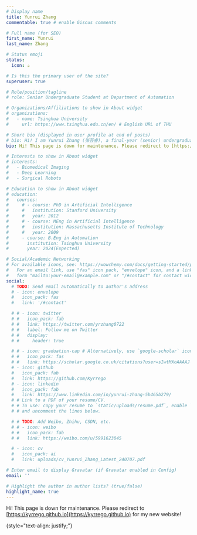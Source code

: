 ```yaml
---
# Display name
title: Yunrui Zhang
commentable: true # enable Giscus comments

# Full name (for SEO)
first_name: Yunrui
last_name: Zhang

# Status emoji
status:
  icon: ☕️

# Is this the primary user of the site?
superuser: true

# Role/position/tagline
# role: Senior Undergraduate Student at Department of Automation

# Organizations/Affiliations to show in About widget
# organizations:
#   - name: Tsinghua University
#     url: https://www.tsinghua.edu.cn/en/ # English URL of THU

# Short bio (displayed in user profile at end of posts)
# bio: Hi! I am Yunrui Zhang (张芸睿), a final-year (senior) undergraduate student majoring in Automation at Tsinghua University. My research interests lie broadly in the intersection of advanced healthcare and engineering, including Magnetic Resonance Imaging (MRI) & Magnetic Resonance Spectroscopy Imaging (MRSI), multi-modal biomedical imaging and surgical robotics. 
bio: Hi! This page is down for maintenance. Please redirect to [https://kyrrego.github.io](https://kyrrego.github.io) for my new website! 

# Interests to show in About widget
# interests:
#   - Biomedical Imaging
#   - Deep Learning
#   - Surgical Robots

# Education to show in About widget
# education:
#   courses:
#     # - course: PhD in Artificial Intelligence
#     #   institution: Stanford University
#     #   year: 2012
#     # - course: MEng in Artificial Intelligence
#     #   institution: Massachusetts Institute of Technology
#     #   year: 2009
#     - course: B.Eng in Automation
#       institution: Tsinghua University
#       year: 2024(Expected)

# Social/Academic Networking
# For available icons, see: https://wowchemy.com/docs/getting-started/page-builder/#icons
#   For an email link, use "fas" icon pack, "envelope" icon, and a link in the
#   form "mailto:your-email@example.com" or "/#contact" for contact widget.
social:
  # TODO: Send email automatically to author's address
  # - icon: envelope
  #   icon_pack: fas
  #   link: '/#contact'

  # # - icon: twitter
  # #   icon_pack: fab
  # #   link: https://twitter.com/yrzhang0722
  # #   label: Follow me on Twitter
  # #   display:
  # #     header: true

  # # - icon: graduation-cap # Alternatively, use `google-scholar` icon from `ai` icon pack
  # #   icon_pack: fas
  # #   link: https://scholar.google.co.uk/citations?user=sIwtMXoAAAAJ # 09/18/23: Don't have a google scholar page yet:)
  # - icon: github
  #   icon_pack: fab
  #   link: https://github.com/Kyrrego
  # - icon: linkedin
  #   icon_pack: fab
  #   link: https://www.linkedin.com/in/yunrui-zhang-5b465b279/
  # # Link to a PDF of your resume/CV.
  # # To use: copy your resume to `static/uploads/resume.pdf`, enable `ai` icons in `params.yaml`,
  # # and uncomment the lines below.

  # # TODO: Add Weibo, Zhihu, CSDN, etc.
  # # - icon: weibo
  # #   icon_pack: fab
  # #   link: https://weibo.com/u/5991623845

  # - icon: cv
  #   icon_pack: ai
  #   link: uploads/cv_Yunrui_Zhang_Latest_240707.pdf

# Enter email to display Gravatar (if Gravatar enabled in Config)
email: ''

# Highlight the author in author lists? (true/false)
highlight_name: true
---
```


<!-- Hi! I am Yunrui Zhang (张芸睿), a final-year (senior) undergraduate student majoring in [Automation at Tsinghua University](https://www.au.tsinghua.edu.cn/en/). 


My research interests lie broadly in **the intersection of advanced healthcare and engineering**, including Magnetic Resonance Imaging (MRI) & Magnetic Resonance Spectroscopy Imaging (MRSI), multi-modal biomedical imaging and surgical robotics. 


Throughout my undergraduate studies, I have always been actively involved in scientific research, exploring a variety of fields. Please feel free to continue scrolling down this page to see more of my research!


During my leisure time, I am an enthusiast of classic Chinese literature & poetry 📜, contemporary fiction 📖, piano 🎹 and musicals 🎶. -->

Hi! This page is down for maintenance. Please redirect to [https://kyrrego.github.io](https://kyrrego.github.io) for my new website! 

{style="text-align: justify;"}
